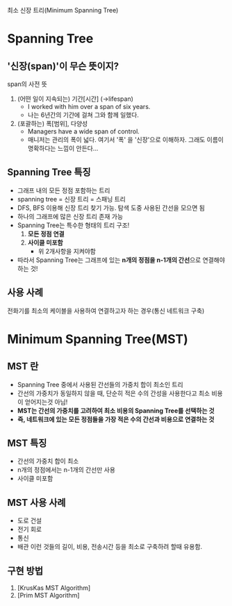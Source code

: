 최소 신장 트리(Minimum Spanning Tree)
# Spanning Tree

## '신장(span)'이 무슨 뜻이지?
span의 사전 뜻
1. (어떤 일이 지속되는) 기간[시간] (→lifespan)
	- I worked with him over a span of six years.
	- 나는 6년간의 기간에 걸쳐 그와 함께 일했다. 
2. (포괄하는) 폭[범위], 다양성 
	- Managers have a wide span of control. 
	- 매니저는 관리의 폭이 넓다.
여기서 '폭' 을 '신장'으로 이해하자. 그래도 이름이 명확하다는 느낌이 안든다...
## Spanning Tree 특징
- 그래프 내의 모든 정점 포함하는 트리
- spanning tree = 신장 트리 = 스패닝 트리
- DFS, BFS 이용해 신장 트리 찾기 가능. 탐색 도중 사용된 간선을 모으면 됨
- 하나의 그래프에 많은 신장 트리 존재 가능
- Spanning Tree는 특수한 형태의 트리 구조!
	1. **모든 정점 연결**
	2. **사이클 미포함**
		- 위 2개사항을 지켜야함
- 따라서 Spanning Tree는 그래프에 있는 **n개의 정점을 n-1개의 간선**으로 연결해야 하는 것!
## 사용 사례
전화기를 최소의 케이블을 사용하여 연결하고자 하는 경우(통신 네트워크 구축)
# Minimum Spanning Tree(MST)
## MST 란
- Spanning Tree 중에서 사용된 간선들의 가중치 합이 최소인 트리
- 간선의 가중치가 동일하지 않을 때, 단순히 적은 수의 간성을 사용한다고 최소 비용이 얻어지는것 아님!
- **MST는 간선의 가중치를 고려하여 최소 비용의 Spanning Tree를 선택하는 것**
- **즉, 네트워크에 있는 모든 정점들을 가장 적은 수의 간선과 비용으로 연결하는 것**
## MST 특징
- 간선의 가중치 합이 최소
- n개의 정점에서는 n-1개의 간선만 사용
- 사이클 미포함
## MST 사용 사례
- 도로 건설
- 전기 회로
- 통신
- 배관
이런 것들의 길이, 비용, 전송시간 등을 최소로 구축하려 할때 유용함.

## 구현 방법
1. [KrusKas MST Algorithm]
2. [Prim MST Algorithm]
